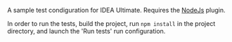 A sample test condiguration for IDEA Ultimate. Requires the [NodeJs](https://plugins.jetbrains.com/plugin/6098-nodejs) plugin.

In order to run the tests, build the project, run `npm install` in the project directory,
and launch the 'Run tests' run configuration.
